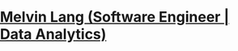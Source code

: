  
# [Melvin Lang (Software Engineer | Data Analytics)](https://drive.google.com/file/d/1AkFKJwRcXcCDlHLsdlWauZ8q-5uhkE1I/view?usp=sharing)

<svg fill="none" viewBox="0 0 800 400" width="800" height="300" xmlns="http://www.w3.org/2000/svg">
	<foreignObject width="100%" height="100%">
		<div xmlns="http://www.w3.org/1999/xhtml">
			<style>
        :root{
          --main: #330100;
          --mainTransparent: #33010069;
          --primary: #FDFF30;
          --secondary: #FE0094;
        }
        html,body{
          padding: 0;
          margin:0;
        }
        #profile-them{
          display: flex;
          justify-content: space-around;
          align-items: center;
        }
        .card{
          animation-name: skew;
          animation-duration: 2s;
          color: var(--secondary);
          background: linear-gradient(90deg, rgba(51,1,0,1) 0%, rgba(51,1,0,0.5130427170868348) 100%);
          margin: 10px 10px;
          padding: 10px 10px;
          border-radius: 10px;
          position: relative;
          border: 5px solid var(--secondary);
          font-weight: bold;
          position: relative;
          width: 80%;
          margin-left: 10%;
          margin-top: 3%;
          font-family: 'Fredoka', sans-serif;
        box-shadow: 0 0 10px 0 var(--main);
        }

        @keyframes skew{
          from{
            transform: skew(5deg, 5deg);
          }
          70%{
            transform: skew(-5deg, -5deg);
          }
          to{
            transform: skew(0, 0);
          }
        }

        .card p{
          margin: 2px;
          margin-left: 30px;
        }
        .card h2{
          color: var(--primary);
          border-bottom: 5px solid var(--secondary);
          padding-bottom: 5px;
          margin-top: 0;
        }

        #profile-image{
          background-image: url('../images/my avatar.jpg');
          background-size: contain;
          background-position: top right;
          background-repeat: no-repeat;
          position: absolute;
          border-radius: 10px;
          top: 0;
          right: 0;
          bottom: 0;
          left: 0;
          z-index: -1;
        }
        #top-bottom-dv .top, #top-bottom-dv .bottom{
          background-color: var(--primary);
          animation-name: rotate-slow;
          animation-iteration-count: infinite;
          animation-duration: 4s;
          min-width: 50px;
          min-height: 50px;
          position: absolute;
          top: -25px;
          left: -25px;
          z-index: -1;
          border-radius: 10px;
        }
        #top-bottom-dv .bottom{
          top: 95%;
          left: 95%;
          background-color: var(--secondary);
        }
        @keyframes rotate-slow{
          from{
            transform: rotate(0deg);
          }
          to{
            transform: rotate(180deg);
          }
        }
			</style>
      <article class='card'>
        <h2> About me! 💁‍♂️</h2>
        <p>😎: I’m a full stack web developer. ✌</p>
        <p>😉: I am into blockchain technology. 🤗</p>
        <p>🏠: I’m working from home 🌐</p>
        <p>🖥️: Prefer to work on frontend development.👷‍♂️</p>
        <p>🤗: Enjoy coding more than enjoy itself 😀 </p>
        <p>🎉: Working on a project? Allow me to help, say hi 👋</p>
        <div id='top-bottom-dv'>
          <div class='top'>
          </div>
          <div class='bottom'>
          </div>
        </div>
      </article>
    </div>
	</foreignObject>
</svg>

• 👨‍👨‍👧 Collaborated with team members to develop and maintain software applications

• 📂 Conducted big data processing for machine learning and has strong database management capabilities

• 💾 Ability to write various programs for different devices

• 🏆 Developed and implemented algorithms for data analysis and optimization

------------------------------------------------------------------------

• 🥇 Software Engineer: Thread Process, CUDA, C/C++/C#/Java/Python/Matlab, BigDataProcessing, ioT/Embedded

• 🥇 Data Analytics: Identify new opportunities and potential risks, Optimize business processes and operations, powerful math and algorithm technology

• 🥇 Machine Learning Engineer: NLP, RNN, GPT, GAN (Pytorch, Tensorflow)

• 🥇 Backend Engineer: ASP.Net, Golang, Django, Node.js, PHP, RestAPI

• 🥈 Hybrid Mobile App Development: React-Native

• 🥈 Frontend Development: Javascript, Typescript, React.js ( Gatsby, Next.js )

• 🥈 DevOps: CircleCI, Jenkins, Github Actions, Bitbucket Pipeline, Bitrise

• 🥉 Test Framework: Jest, Mocha/Chai, Protractor, Jasmine

------------------------------------------------------------------------

[![image](https://user-images.githubusercontent.com/121934188/233326355-cb27c8e4-a74a-4558-8a43-0b6295be14b1.png)](https://www.hackerrank.com/MelvinLang?hr_r=1)


# 📊 My github status:
![](https://github-readme-stats.vercel.app/api?username=GithubRealFan&theme=dark&hide_border=false&include_all_commits=true&count_private=true)
![](https://github-readme-stats.vercel.app/api/top-langs/?username=GithubRealFan&theme=dark&hide_border=false&include_all_commits=true&count_private=true&layout=compact)
![](https://github-readme-streak-stats.herokuapp.com/?user=GithubRealFan&theme=dark&hide_border=false)

---

# Skills👩🏻‍💻:
<p align="left"> <a href="https://developer.android.com" target="_blank" rel="noreferrer"> <img src="https://raw.githubusercontent.com/devicons/devicon/master/icons/android/android-original-wordmark.svg" alt="android" width="40" height="40"/> </a> <a href="https://angular.io" target="_blank" rel="noreferrer"> <img src="https://angular.io/assets/images/logos/angular/angular.svg" alt="angular" width="40" height="40"/> </a> <a href="https://appwrite.io" target="_blank" rel="noreferrer"> <img src="https://www.vectorlogo.zone/logos/appwriteio/appwriteio-icon.svg" alt="appwrite" width="40" height="40"/> </a> <a href="https://www.arduino.cc/" target="_blank" rel="noreferrer"> <img src="https://cdn.worldvectorlogo.com/logos/arduino-1.svg" alt="arduino" width="40" height="40"/> </a> <a href="https://aws.amazon.com" target="_blank" rel="noreferrer"> <img src="https://raw.githubusercontent.com/devicons/devicon/master/icons/amazonwebservices/amazonwebservices-original-wordmark.svg" alt="aws" width="40" height="40"/> </a> <a href="https://azure.microsoft.com/en-in/" target="_blank" rel="noreferrer"> <img src="https://www.vectorlogo.zone/logos/microsoft_azure/microsoft_azure-icon.svg" alt="azure" width="40" height="40"/> </a> <a href="https://getbootstrap.com" target="_blank" rel="noreferrer"> <img src="https://raw.githubusercontent.com/devicons/devicon/master/icons/bootstrap/bootstrap-plain-wordmark.svg" alt="bootstrap" width="40" height="40"/> </a> <a href="https://www.cprogramming.com/" target="_blank" rel="noreferrer"> <img src="https://raw.githubusercontent.com/devicons/devicon/master/icons/c/c-original.svg" alt="c" width="40" height="40"/> </a> <a href="https://www.w3schools.com/cpp/" target="_blank" rel="noreferrer"> <img src="https://raw.githubusercontent.com/devicons/devicon/master/icons/cplusplus/cplusplus-original.svg" alt="cplusplus" width="40" height="40"/> </a> <a href="https://www.w3schools.com/cs/" target="_blank" rel="noreferrer"> <img src="https://raw.githubusercontent.com/devicons/devicon/master/icons/csharp/csharp-original.svg" alt="csharp" width="40" height="40"/> </a> <a href="https://www.djangoproject.com/" target="_blank" rel="noreferrer"> <img src="https://cdn.worldvectorlogo.com/logos/django.svg" alt="django" width="40" height="40"/> </a> <a href="https://www.docker.com/" target="_blank" rel="noreferrer"> <img src="https://raw.githubusercontent.com/devicons/devicon/master/icons/docker/docker-original-wordmark.svg" alt="docker" width="40" height="40"/> </a> <a href="https://dotnet.microsoft.com/" target="_blank" rel="noreferrer"> <img src="https://raw.githubusercontent.com/devicons/devicon/master/icons/dot-net/dot-net-original-wordmark.svg" alt="dotnet" width="40" height="40"/> </a> <a href="https://expressjs.com" target="_blank" rel="noreferrer"> <img src="https://raw.githubusercontent.com/devicons/devicon/master/icons/express/express-original-wordmark.svg" alt="express" width="40" height="40"/> </a> <a href="https://flask.palletsprojects.com/" target="_blank" rel="noreferrer"> <img src="https://www.vectorlogo.zone/logos/pocoo_flask/pocoo_flask-icon.svg" alt="flask" width="40" height="40"/> </a> <a href="https://flutter.dev" target="_blank" rel="noreferrer"> <img src="https://www.vectorlogo.zone/logos/flutterio/flutterio-icon.svg" alt="flutter" width="40" height="40"/> </a> <a href="https://cloud.google.com" target="_blank" rel="noreferrer"> <img src="https://www.vectorlogo.zone/logos/google_cloud/google_cloud-icon.svg" alt="gcp" width="40" height="40"/> </a> <a href="https://git-scm.com/" target="_blank" rel="noreferrer"> <img src="https://www.vectorlogo.zone/logos/git-scm/git-scm-icon.svg" alt="git" width="40" height="40"/> </a> <a href="https://golang.org" target="_blank" rel="noreferrer"> <img src="https://raw.githubusercontent.com/devicons/devicon/master/icons/go/go-original.svg" alt="go" width="40" height="40"/> </a> </p>

# 💻Portfolio:

<div>
  <img src="https://user-images.githubusercontent.com/121934188/226113532-cd583027-17b7-4657-b3c0-9a148ec113a4.JPG" title="CUDA" alt="CUDA" width="205" height="120"/>&nbsp;
  <img src="https://user-images.githubusercontent.com/121934188/226113605-a2fa9ac5-6cf1-4f2e-8b9c-7556633dea64.png" title="ChatGPT" alt="ChatGPT" width="205" height="120"/>&nbsp;
  <img src="https://user-images.githubusercontent.com/121934188/226113620-27ed95ce-b228-4354-ac46-a83704ae258e.png" title="FrontEnd" alt="FrontEnd" width="205" height="120"/>&nbsp;
  <img src="https://user-images.githubusercontent.com/121934188/226114134-b7a63a0f-3167-4d86-b580-2d23654cfcc8.jpg" title="Trading" alt="Trading" width="205" height="120"/>&nbsp;
</div>


<!-- Proudly created with GPRM ( https://gprm.itsvg.in ) -->
